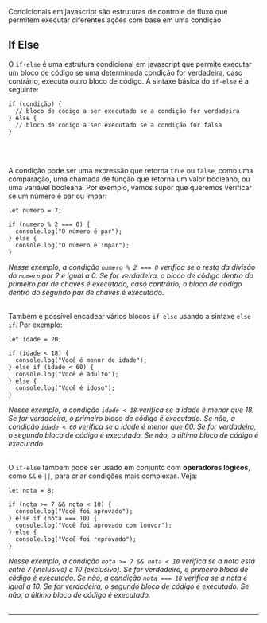 
Condicionais em javascript são estruturas de controle de fluxo que permitem executar diferentes ações com base em uma condição.
<br>

## If Else
O `if-else` é uma estrutura condicional em javascript que permite executar um bloco de código se uma determinada condição for verdadeira, caso contrário, executa outro bloco de código. A sintaxe básica do `if-else` é a seguinte:

```
if (condição) {
  // bloco de código a ser executado se a condição for verdadeira
} else {
  // bloco de código a ser executado se a condição for falsa
}
```
<br><br>

A condição pode ser uma expressão que retorna `true` ou `false`, como uma comparação, uma chamada de função que retorna um valor booleano, ou uma variável booleana. Por exemplo, vamos supor que queremos verificar se um número é par ou ímpar:

```
let numero = 7;

if (numero % 2 === 0) {
  console.log("O número é par");
} else {
  console.log("O número é ímpar");
}
```
_Nesse exemplo, a condição `numero % 2 === 0` verifica se o resto da divisão do `numero` por 2 é igual a 0. Se for verdadeira, o bloco de código dentro do primeiro par de chaves é executado, caso contrário, o bloco de código dentro do segundo par de chaves é executado._
<br><br>

Também é possível encadear vários blocos `if-else` usando a sintaxe `else if`. Por exemplo:

```
let idade = 20;

if (idade < 18) {
  console.log("Você é menor de idade");
} else if (idade < 60) {
  console.log("Você é adulto");
} else {
  console.log("Você é idoso");
}
```
_Nesse exemplo, a condição `idade < 18` verifica se a idade é menor que 18. Se for verdadeira, o primeiro bloco de código é executado. Se não, a condição `idade < 60` verifica se a idade é menor que 60. Se for verdadeira, o segundo bloco de código é executado. Se não, o último bloco de código é executado._
<br><br>

O `if-else` também pode ser usado em conjunto com **operadores lógicos**, como `&&` e `||`, para criar condições mais complexas. Veja:

```
let nota = 8;

if (nota >= 7 && nota < 10) {
  console.log("Você foi aprovado");
} else if (nota === 10) {
  console.log("Você foi aprovado com louvor");
} else {
  console.log("Você foi reprovado");
}
```
_Nesse exemplo, a condição `nota >= 7 && nota < 10` verifica se a nota está entre 7 (inclusivo) e 10 (exclusivo). Se for verdadeira, o primeiro bloco de código é executado. Se não, a condição `nota === 10` verifica se a nota é igual a 10. Se for verdadeira, o segundo bloco de código é executado. Se não, o último bloco de código é executado._
<br><br><hr>

